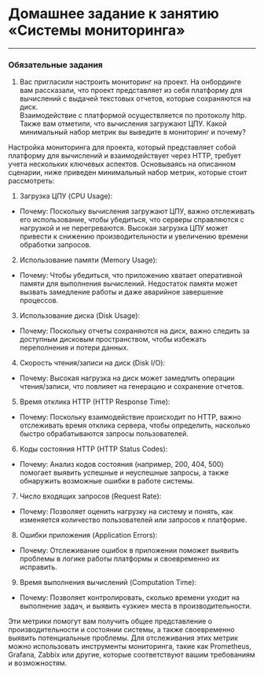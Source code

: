 # Домашнее задание к занятию «Системы мониторинга»   

---

### Обязательные задания

1) Вас пригласили настроить мониторинг на проект. На онбординге вам рассказали, что проект представляет из себя платформу для вычислений с выдачей текстовых отчетов, которые сохраняются на диск.   
Взаимодействие с платформой осуществляется по протоколу http. Также вам отметили, что вычисления загружают ЦПУ. Какой минимальный набор метрик вы выведите в мониторинг и почему?

Настройка мониторинга для проекта, который представляет собой платформу для вычислений и взаимодействует через HTTP, требует учета нескольких ключевых аспектов. Основываясь на описанном сценарии, ниже приведен минимальный набор метрик, которые стоит рассмотреть:

1) Загрузка ЦПУ (CPU Usage):  
- Почему: Поскольку вычисления загружают ЦПУ, важно отслеживать его использование, чтобы убедиться, что серверы справляются с нагрузкой и не перегреваются. Высокая загрузка ЦПУ может привести к снижению производительности и увеличению времени обработки запросов.  
2) Использование памяти (Memory Usage):  
- Почему: Чтобы убедиться, что приложению хватает оперативной памяти для выполнения вычислений. Недостаток памяти может вызвать замедление работы и даже аварийное завершение процессов.  
3) Использование диска (Disk Usage):  
- Почему: Поскольку отчеты сохраняются на диск, важно следить за доступным дисковым пространством, чтобы избежать переполнения и потери данных.  
4) Скорость чтения/записи на диск (Disk I/O):  
- Почему: Высокая нагрузка на диск может замедлить операции чтения/записи, что повлияет на генерацию и сохранение отчетов.  
5) Время отклика HTTP (HTTP Response Time):  
- Почему: Поскольку взаимодействие происходит по HTTP, важно отслеживать время отклика сервера, чтобы определить, насколько быстро обрабатываются запросы пользователей.  
6) Коды состояния HTTP (HTTP Status Codes):  
- Почему: Анализ кодов состояния (например, 200, 404, 500) помогает выявить успешные и неуспешные запросы, а также обнаружить возможные ошибки в работе системы.
7) Число входящих запросов (Request Rate):
- Почему: Позволяет оценить нагрузку на систему и понять, как изменяется количество пользователей или запросов к платформе.  
8) Ошибки приложения (Application Errors):  
- Почему: Отслеживание ошибок в приложении поможет выявить проблемы в логике работы платформы и своевременно их исправить.  
9) Время выполнения вычислений (Computation Time):  
- Почему: Позволяет контролировать, сколько времени уходит на выполнение задач, и выявить «узкие» места в производительности.  

Эти метрики помогут вам получить общее представление о производительности и состоянии системы, а также своевременно выявить потенциальные проблемы. Для отслеживания этих метрик можно использовать инструменты мониторинга, такие как Prometheus, Grafana, Zabbix или другие, которые соответствуют вашим требованиям и возможностям.  

